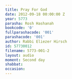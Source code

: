 ```yaml
---
title: Pray For God
date: 2012-09-18 00:00:00 Z
year: 5773
parasha: Rosh Hashanah
bookcode: '0'
fullparashacode: '001'
parashacode: '001'
author: Rabbi Eliezer Hirsch
id: 57730012
filename: 5773-001-2
layout: audio
moment: Second day
shabbat: 
occasion: 
---
```


